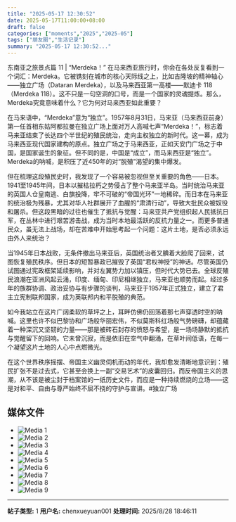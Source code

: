 ```yaml
---
title: "2025-05-17 12:30:52"
date: 2025-05-17T11:00:00+08:00
draft: false
categories: ["moments","2025","2025-05"]
tags: ["朋友圈","生活记录"]
summary: "2025-05-17 12:30:52..."
---
```


东南亚之旅景点篇 11 | “Merdeka！”
​
​在马来西亚旅行时，你会在各处反复看到一个词汇：Merdeka。它被镌刻在城市的核心天际线之上，比如吉隆坡的精神轴心——独立广场（Dataran Merdeka），以及马来西亚第一高楼——默迪卡 118（Merdeka 118）。这不只是一句空洞的口号，而是一个国家的灵魂提炼。那么，Merdeka究竟意味着什么？它为何对马来西亚如此重要？

在马来语中，“Merdeka”意为“独立”。1957年8月31日，马来亚（马来西亚前身）第一任首相东姑阿都拉曼在独立广场上面对万人高喊七声“Merdeka！”，标志着马来亚结束了长达四个半世纪的殖民统治，走向主权独立的新时代。这一幕，成为马来西亚现代国家建构的原点。独立广场之于马来西亚，正如天安门广场之于中国，是国家诞生的象征。但不同的是，中国是“成立”，而马来西亚是“独立”。Merdeka的呐喊，是积压了近450年的对“脱殖”渴望的集中爆发。

但在梳理这段殖民史时，我发现了一个容易被忽视但至关重要的角色——日本。1941至1945年间，日本以摧枯拉朽之势侵占了整个马来亚半岛。当时统治马来亚的英国人仓皇南逃、白旗投降，牢不可破的“帝国光环”一地稀碎。而日本在马来亚的统治极为残暴，尤其对华人社群展开了血腥的“肃清行动”，导致大批民众被奴役和屠杀。但这段黑暗的过往也催生了抵抗与觉醒：马来亚共产党组织起人民抵抗日军，在丛林中进行艰苦游击战，成为当时本地最活跃的反抗力量之一。而更多普通民众，虽无法上战场，却在苦难中开始思考起一个问题：这片土地，是否必须永远由外人来统治？

当1945年日本战败，无条件撤出马来亚后，英国统治者又腆着大脸爬了回来，试图恢复殖民秩序。但日本的短暂暴政已摧毁了英国“君权神授”的神话。尽管英国仍试图通过宪政框架延续影响，并对左翼势力加以镇压，但时代大势已去。全球反殖民浪潮在亚洲风起云涌，印度、缅甸、印尼相继独立，马来亚也顺势而起。经过多年的族群协调、政治妥协与有步骤的谈判，马来亚于1957年正式独立，建立了君主立宪制联邦国家，成为英联邦内和平脱殖的典范。

如今我站立在这片广阔柔软的草坪之上，耳畔仿佛仍回荡着那七声穿透时空的呐喊。这里也许不似巴黎协和广场般华丽宏伟，不似莫斯科红场般气势磅礴，却蕴藏着一种深沉又坚韧的力量——那是被砖石封存的愤怒与希望，是一场场静默的抵抗与觉醒留下的回响。它未曾沉寂，而是依旧在空气中翻涌，在草叶间低语，在每一个凝望这片土地的人心中点燃微光。

在这个世界秩序摇摆、帝国主义幽灵伺机而动的年代，我却愈发清晰地意识到：殖民扩张不是过去式，它甚至会换上一副“交易艺术”的皮囊回归。而反帝国主义的思潮，从不该是被尘封于档案馆的一纸历史文件，而应是一种持续燃烧的立场——这是对和平、自由与尊严始终不屈不挠的守护与宣讲。
​
​#独立广场

## 媒体文件

- ![Media 1](/Moments/photos/2025-05-17/202505171230520.jpg)
- ![Media 2](/Moments/photos/2025-05-17/202505171230521.jpg)
- ![Media 3](/Moments/photos/2025-05-17/202505171230522.jpg)
- ![Media 4](/Moments/photos/2025-05-17/202505171230523.jpg)
- ![Media 5](/Moments/photos/2025-05-17/202505171230524.jpg)
- ![Media 6](/Moments/photos/2025-05-17/202505171230525.jpg)
- ![Media 7](/Moments/photos/2025-05-17/202505171230526.jpg)
- ![Media 8](/Moments/photos/2025-05-17/202505171230527.jpg)
- ![Media 9](/Moments/photos/2025-05-17/202505171230528.jpg)

---

**帖子类型:** 1
**用户名:** chenxueyuan001
**处理时间:** 2025/8/28 18:46:11